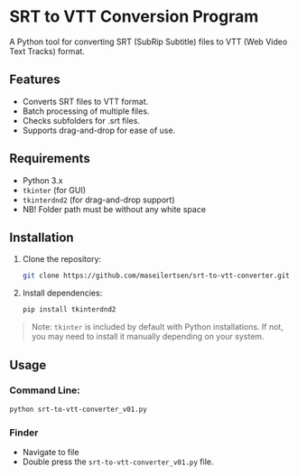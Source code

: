 # SRT to VTT Conversion Program

A Python tool for converting SRT (SubRip Subtitle) files to VTT (Web Video Text Tracks) format.

## Features
- Converts SRT files to VTT format.
- Batch processing of multiple files.
- Checks subfolders for .srt files.
- Supports drag-and-drop for ease of use.

## Requirements
- Python 3.x
- `tkinter` (for GUI)
- `tkinterdnd2` (for drag-and-drop support)
- NB! Folder path must be without any white space

## Installation

1. Clone the repository:
    ```bash
    git clone https://github.com/maseilertsen/srt-to-vtt-converter.git
    ```

2. Install dependencies:
    ```bash
    pip install tkinterdnd2
    ```

> Note: `tkinter` is included by default with Python installations. If not, you may need to install it manually depending on your system.

## Usage

### Command Line:
```bash
python srt-to-vtt-converter_v01.py
```
### Finder
- Navigate to file
- Double press the `srt-to-vtt-converter_v01.py` file. 
